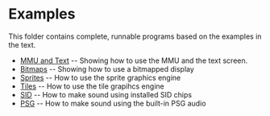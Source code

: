 # Examples

This folder contains complete, runnable programs based on the examples in the text.

* [MMU and Text](mmu_text) -- Showing how to use the MMU and the text screen.
* [Bitmaps](ex_bitmaps) -- Showing how to use a bitmapped display
* [Sprites](ex_sprites) -- How to use the sprite graphics engine
* [Tiles](ex_tiles) -- How to use the tile grapihcs engine
* [SID](ex_sid) -- How to make sound using installed SID chips
* [PSG](ex_psg) -- How to make sound using the built-in PSG audio
